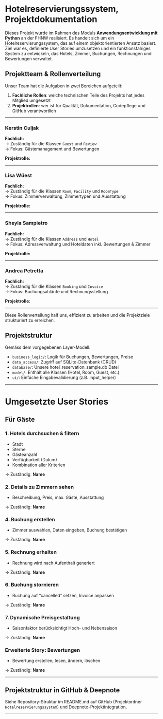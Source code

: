 # Hotelreservierungssystem, Projektdokumentation

Dieses Projekt wurde im Rahmen des Moduls **Anwendungsentwicklung mit Python** an der FHNW realisiert. Es handelt sich um ein Hotelreservierungssystem, das auf einem objektorientierten Ansatz basiert. Ziel war es, definierte User Stories umzusetzen und ein funktionsfähiges System zu entwickeln, das Hotels, Zimmer, Buchungen, Rechnungen und Bewertungen verwaltet.

## Projektteam & Rollenverteilung

Unser Team hat die Aufgaben in zwei Bereichen aufgeteilt:

1. **Fachliche Rollen**: welche technischen Teile des Projekts hat jedes Mitglied umgesetzt 
2. **Projektrollen**: wer ist für Qualität, Dokumentation, Codepflege und GitHub verantwortlich

---

### Kerstin Culjak
**Fachlich:**  
→ Zuständig für die Klassen `Guest` und `Review`  
→ Fokus: Gästemanagement und Bewertungen

**Projektrolle:**  


---

### Lisa Wüest 
**Fachlich:**  
→ Zuständig für die Klassen `Room`, `Facility` und `RoomType`  
→ Fokus: Zimmerverwaltung, Zimmertypen und Ausstattung

**Projektrolle:**  


---

### Sheyla Sampietro  
**Fachlich:**  
→ Zuständig für die Klassen `Address` und `Hotel`  
→ Fokus: Adressverwaltung und Hoteldaten inkl. Bewertungen & Zimmer

**Projektrolle:**  


---

### Andrea Petretta 
**Fachlich:**  
→ Zuständig für die Klassen `Booking` und `Invoice`  
→ Fokus: Buchungsabläufe und Rechnungsstellung

**Projektrolle:**  


---

Diese Rollenverteilung half uns, effizient zu arbeiten und die Projektziele strukturiert zu erreichen.


## Projektstruktur

Gemäss dem vorgegebenen Layer-Modell:
- `business_logic/`: Logik für Buchungen, Bewertungen, Preise
- `data_access/`: Zugriff auf SQLite-Datenbank (CRUD)
- `database/`: Unsere hotel_reservation_sample.db Datei
- `model/`: Enthält alle Klassen (Hotel, Room, Guest, etc.)
- `ui/`: Einfache Eingabevalidierung (z.B. input_helper)

---

# Umgesetzte User Stories

## Für Gäste

### 1. Hotels durchsuchen & filtern
- Stadt
- Sterne
- Gästeanzahl
- Verfügbarkeit (Datum)
- Kombination aller Kriterien

→ Zuständig: **Name**

### 2. Details zu Zimmern sehen
- Beschreibung, Preis, max. Gäste, Ausstattung

→ Zuständig: **Name**

### 4. Buchung erstellen
- Zimmer auswählen, Daten eingeben, Buchung bestätigen

→ Zuständig: **Name**

### 5. Rechnung erhalten
- Rechnung wird nach Aufenthalt generiert

→ Zuständig: **Name**

### 6. Buchung stornieren
- Buchung auf “cancelled” setzen, Invoice anpassen

→ Zuständig: **Name**

### 7. Dynamische Preisgestaltung
- Saisonfaktor berücksichtigt Hoch- und Nebensaison

→ Zuständig: **Name**

### Erweiterte Story: Bewertungen
- Bewertung erstellen, lesen, ändern, löschen

→ Zuständig: **Name**

---

## Projektstruktur in GitHub & Deepnote

Siehe Repository-Struktur im README.md auf GitHub (Projektordner `Hotelreservierungssystem`) und Deepnote-Projektintegration.

---
